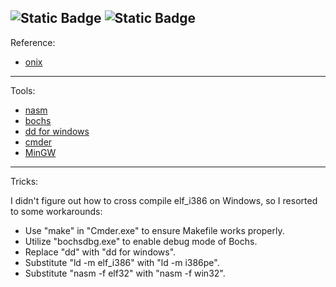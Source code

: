 ![Static Badge](https://img.shields.io/badge/license-N%2FA-red)
![Static Badge](https://img.shields.io/badge/Windows-True-purple)
---
Reference:

+ [onix](https://github.com/StevenBaby/onix)
---

Tools:
+ [nasm](https://www.nasm.us/)
+ [bochs](https://github.com/bochs-emu/Bochs/)
+ [dd for windows](http://www.chrysocome.net/dd)
+ [cmder](https://cmder.app/)
+ [MinGW](https://en.wikipedia.org/wiki/MinGW)
---

Tricks:

 I didn't figure out how to cross compile elf_i386 on Windows, so I resorted to some workarounds:

+  Use "make" in "Cmder.exe" to ensure Makefile works properly.
+  Utilize "bochsdbg.exe" to enable debug mode of Bochs.
+  Replace "dd" with "dd for windows".
+  Substitute "ld -m elf_i386" with "ld -m i386pe".
+  Substitute "nasm -f elf32" with "nasm -f win32".